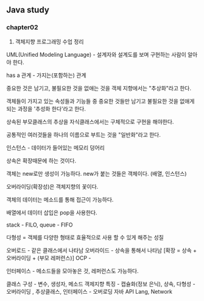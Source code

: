 ## Java study

### chapter02
1. 객체지향 프로그래밍 수업 정리

 UML(Unified Modeling Language) - 설계자와 설계도를 보며 구현하는 사람이 알아야 한다.

 has a 관계 - 가지는(포함하는) 관계

 중요한 것은 남기고, 불필요한 것을 없애는 것을 객체 지향에서는 "추상화"라고 한다.

 객체들이 가지고 있는 속성들과 기능들 중 중요한 것들만 남기고 불필요한 것을 없애게 되는 과정을
 '추성화 한다'라고 한다.
 
 상속된 부모클래스의 추상을 자식클래스에서는 구체적으로 구현을 해야한다.
 
 공통적인 여러것들을 하나의 이름으로 부트는 것을 "일반화"라고 한다.
 
 인스턴스 - 데이터가 들어있는 메모리 덩어리
 
 상속은 확장때문에 하는 것이다.
 
 객체는 new로만 생성이 가능하다. new가 붙는 것들은 객체이다. (배열, 인스턴스)
 
 오버라이딩(확장성)은 객체지향의 꽃이다.
 
 객체의 데이터는 메소드를 통해 접근이 가능하다.
 
 배열에서 데이터 삽입은 pop을 사용한다. 
 
 stack - FILO, queue - FIFO
 
 다형성 = 객체를 다양한 형태로 효율적으로 사용 할 수 있게 해주는 성질
 
 오버로드 - 같은 클래스에서 나타남
 오버라이드 - 상속을 통해서 나타남 [확장 = 상속 + 오버라이딩 + (부모 레퍼런스)]
 OCP - 
 
 인터페이스 - 메소드들을 모아놓은 것, 레퍼런스도 가능하다.
 
 클래스 구성 - 변수, 생성자, 메소드
 객제지향 특징 - 캡슐화(정보 은닉), 상속, 다형성 - 오버라이딩 , 추상클래스, 인터페이스
 									 - 오버로딩
 자바 API Lang, Network
 
 




